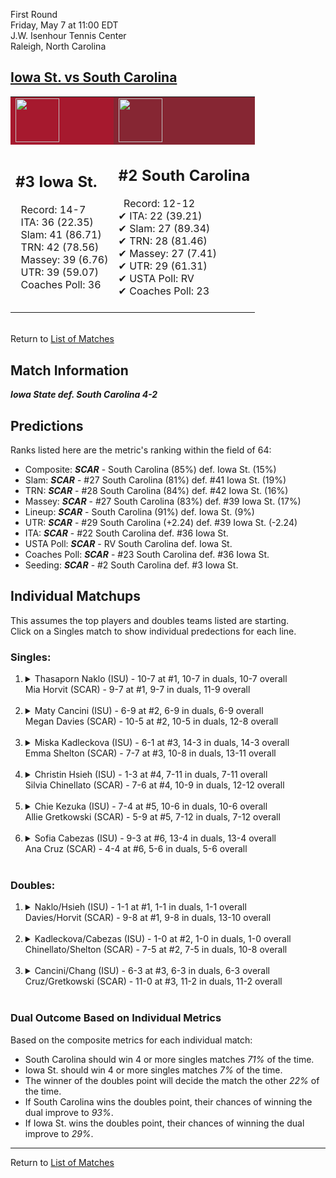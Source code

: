 First Round  
Friday, May 7 at 11:00 EDT  
J.W. Isenhour Tennis Center  
Raleigh, North Carolina  
## [Iowa St. vs South Carolina](https://www.ncaa.com/game/5833669)  

<table><tr style="background-color: #d9d9d9 !important"><td style="background-color: #A6192E !important"><img src="https://www.ncaa.com/sites/default/files/images/logos/schools/i/iowa-st.70.png" width="70" height="70" /></td><td style="background-color: #862633 !important"><img src="https://www.ncaa.com/sites/default/files/images/logos/schools/s/south-carolina.70.png" width="70" height="70" /></td></tr><tr>
<td>  

<h2>#3 Iowa St.</h2>  
&nbsp; Record: 14-7<br>  
&nbsp; ITA: 36 (22.35)<br>  
&nbsp; Slam: 41 (86.71)<br>  
&nbsp; TRN: 42 (78.56)<br>  
&nbsp; Massey: 39 (6.76)<br>  
&nbsp; UTR: 39 (59.07)<br>  
&nbsp; Coaches Poll: 36<br>  
<br>  

</td>
<td>  

<h2>#2 South Carolina</h2>  
&nbsp; Record: 12-12<br>  
&#10004; ITA: 22 (39.21)<br>  
&#10004; Slam: 27 (89.34)<br>  
&#10004; TRN: 28 (81.46)<br>  
&#10004; Massey: 27 (7.41)<br>  
&#10004; UTR: 29 (61.31)<br>  
&#10004; USTA Poll: RV<br>  
&#10004; Coaches Poll: 23<br>  
<br>  

</td>
</tr></table>  


<br>Return to [List of Matches](../index.md)  

## Match Information  
***Iowa State def. South Carolina 4-2***  

## Predictions  

Ranks listed here are the metric's ranking within the field of 64:  
- Composite: ***SCAR*** - South Carolina (85%) def. Iowa St. (15%)  
- Slam: ***SCAR*** - #27 South Carolina (81%) def. #41 Iowa St. (19%)  
- TRN: ***SCAR*** - #28 South Carolina (84%) def. #42 Iowa St. (16%)  
- Massey: ***SCAR*** - #27 South Carolina (83%) def. #39 Iowa St. (17%)  
- Lineup: ***SCAR*** - South Carolina (91%) def. Iowa St. (9%)  
- UTR: ***SCAR*** - #29 South Carolina (+2.24) def. #39 Iowa St. (-2.24)  
- ITA: ***SCAR*** - #22 South Carolina def. #36 Iowa St.  
- USTA Poll: ***SCAR*** - RV South Carolina def. Iowa St.  
- Coaches Poll: ***SCAR*** - #23 South Carolina def. #36 Iowa St.  
- Seeding: ***SCAR*** - #2 South Carolina def. #3 Iowa St.  

## Individual Matchups  
This assumes the top players and doubles teams listed are starting.  
Click on a Singles match to show individual predections for each line.  

### Singles:  

<ol>
<li><details>
<summary markdown="span">Thasaporn Naklo (ISU) - 10-7 at #1, 10-7 in duals, 10-7 overall<br>Mia Horvit (SCAR) - 9-7 at #1, 9-7 in duals, 11-9 overall</summary>
<h4>Predictions</h4><ul>
<li>Composite: <b><i>SCAR</i></b> - Horvit (82%) def. Naklo (18%)</li>  
<li>Slam: <b><i>SCAR</i></b> - Horvit (81%) def. Naklo (19%)</li>  
<li>TRN: <b><i>SCAR</i></b> - Horvit (85%) def. Naklo (15%)</li>  
<li>Massey: <b><i>SCAR</i></b> - Horvit (78%) def. Naklo (22%)</li>  
<li>UTR: <b><i>SCAR</i></b> - Horvit (84%) def. Naklo (16%)</li>  
<li>ITA: <b><i>SCAR</i></b> - Horvit (18.78) def. Naklo (2.77)</li>  
</ul>
</details>&nbsp;</li>
<li><details>
<summary markdown="span">Maty Cancini (ISU) - 6-9 at #2, 6-9 in duals, 6-9 overall<br>Megan Davies (SCAR) - 10-5 at #2, 10-5 in duals, 12-8 overall</summary>
<h4>Predictions</h4><ul>
<li>Composite: <b><i>SCAR</i></b> - Davies (86%) def. Cancini (14%)</li>  
<li>Slam: <b><i>SCAR</i></b> - Davies (81%) def. Cancini (19%)</li>  
<li>TRN: <b><i>SCAR</i></b> - Davies (88%) def. Cancini (12%)</li>  
<li>Massey: <b><i>SCAR</i></b> - Davies (88%) def. Cancini (12%)</li>  
<li>UTR: <b><i>SCAR</i></b> - Davies (86%) def. Cancini (14%)</li>  
<li>ITA: <b><i>SCAR</i></b> - Davies (10.26) def. Cancini (1.95)</li>  
</ul>
</details>&nbsp;</li>
<li><details>
<summary markdown="span">Miska Kadleckova (ISU) - 6-1 at #3, 14-3 in duals, 14-3 overall<br>Emma Shelton (SCAR) - 7-7 at #3, 10-8 in duals, 13-11 overall</summary>
<h4>Predictions</h4><ul>
<li>Composite: <b><i>SCAR</i></b> - Shelton (59%) def. Kadleckova (41%)</li>  
<li>Slam: <b><i>SCAR</i></b> - Shelton (66%) def. Kadleckova (34%)</li>  
<li>TRN: <b><i>SCAR</i></b> - Shelton (58%) def. Kadleckova (42%)</li>  
<li>Massey: <b><i>ISU</i></b> - Kadleckova (51%) def. Shelton (49%)</li>  
<li>UTR: <b><i>SCAR</i></b> - Shelton (65%) def. Kadleckova (35%)</li>  
<li>ITA: <b><i>SCAR</i></b> - Shelton (6.55) def. Kadleckova (2.94)</li>  
</ul>
</details>&nbsp;</li>
<li><details>
<summary markdown="span">Christin Hsieh (ISU) - 1-3 at #4, 7-11 in duals, 7-11 overall<br>Silvia Chinellato (SCAR) - 7-6 at #4, 10-9 in duals, 12-12 overall</summary>
<h4>Predictions</h4><ul>
<li>Composite: <b><i>SCAR</i></b> - Chinellato (89%) def. Hsieh (11%)</li>  
<li>Slam: <b><i>SCAR</i></b> - Chinellato (83%) def. Hsieh (17%)</li>  
<li>TRN: <b><i>SCAR</i></b> - Chinellato (88%) def. Hsieh (12%)</li>  
<li>Massey: <b><i>SCAR</i></b> - Chinellato (90%) def. Hsieh (10%)</li>  
<li>UTR: <b><i>SCAR</i></b> - Chinellato (93%) def. Hsieh (7%)</li>  
<li>ITA: <b><i>SCAR</i></b> - Chinellato (2.47) def. Hsieh (0.00)</li>  
</ul>
</details>&nbsp;</li>
<li><details>
<summary markdown="span">Chie Kezuka (ISU) - 7-4 at #5, 10-6 in duals, 10-6 overall<br>Allie Gretkowski (SCAR) - 5-9 at #5, 7-12 in duals, 7-12 overall</summary>
<h4>Predictions</h4><ul>
<li>Composite: <b><i>SCAR</i></b> - Gretkowski (53%) def. Kezuka (47%)</li>  
<li>Slam: <b><i>ISU</i></b> - Kezuka (57%) def. Gretkowski (43%)</li>  
<li>TRN: <b><i>ISU</i></b> - Kezuka (53%) def. Gretkowski (47%)</li>  
<li>Massey: <b><i>ISU</i></b> - Kezuka (57%) def. Gretkowski (43%)</li>  
<li>UTR: <b><i>SCAR</i></b> - Gretkowski (80%) def. Kezuka (20%)</li>  
</ul>
</details>&nbsp;</li>
<li><details>
<summary markdown="span">Sofia Cabezas (ISU) - 9-3 at #6, 13-4 in duals, 13-4 overall<br>Ana Cruz (SCAR) - 4-4 at #6, 5-6 in duals, 5-6 overall</summary>
<h4>Predictions</h4><ul>
<li>Composite: <b><i>ISU</i></b> - Cabezas (64%) def. Cruz (36%)</li>  
<li>Slam: <b><i>ISU</i></b> - Cabezas (64%) def. Cruz (36%)</li>  
<li>TRN: <b><i>ISU</i></b> - Cabezas (72%) def. Cruz (28%)</li>  
<li>Massey: <b><i>SCAR</i></b> - Cruz (54%) def. Cabezas (46%)</li>  
<li>UTR: <b><i>ISU</i></b> - Cabezas (80%) def. Cruz (20%)</li>  
<li>ITA: <b><i>ISU</i></b> - Cabezas (2.42) def. Cruz (0.00)</li>  
</ul>
</details>&nbsp;</li>
</ol>

### Doubles:  

<ol>
<li><details>
<summary markdown="span">Naklo/Hsieh (ISU) - 1-1 at #1, 1-1 in duals, 1-1 overall<br>Davies/Horvit (SCAR) - 9-8 at #1, 9-8 in duals, 13-10 overall</summary>
<br>Sorry, we don't have any metrics for this match
</details>&nbsp;</li>
<li><details>
<summary markdown="span">Kadleckova/Cabezas (ISU) - 1-0 at #2, 1-0 in duals, 1-0 overall<br>Chinellato/Shelton (SCAR) - 7-5 at #2, 7-5 in duals, 10-8 overall</summary>
<br>Sorry, we don't have any metrics for this match
</details>&nbsp;</li>
<li><details>
<summary markdown="span">Cancini/Chang (ISU) - 6-3 at #3, 6-3 in duals, 6-3 overall<br>Cruz/Gretkowski (SCAR) - 11-0 at #3, 11-2 in duals, 11-2 overall</summary>
<br>Sorry, we don't have any metrics for this match
</details>&nbsp;</li>
</ol>

### Dual Outcome Based on Individual Metrics  
  
Based on the composite metrics for each individual match:  
- South Carolina should win 4 or more singles matches _71%_ of the time.  
- Iowa St. should win 4 or more singles matches _7%_ of the time.  
- The winner of the doubles point will decide the match the other _22%_ of the time.  
- If South Carolina wins the doubles point, their chances of winning the dual improve to _93%_.  
- If Iowa St. wins the doubles point, their chances of winning the dual improve to _29%_.  
  
------

Return to [List of Matches](../index.md)  
